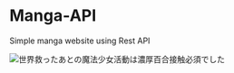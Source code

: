 # Manga-API
Simple manga website using Rest API

![世界救ったあとの魔法少女活動は濃厚百合接触必須でした](https://github.com/HirotakaDango/Manga-API/assets/104591072/3027e0b8-3f06-4776-bad3-0abcc2de129d)
